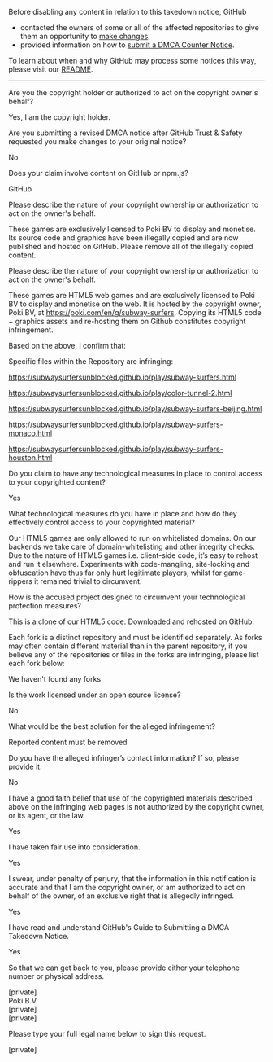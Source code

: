 Before disabling any content in relation to this takedown notice, GitHub
- contacted the owners of some or all of the affected repositories to give them an opportunity to [make changes](https://docs.github.com/en/github/site-policy/dmca-takedown-policy#a-how-does-this-actually-work).
- provided information on how to [submit a DMCA Counter Notice](https://docs.github.com/en/articles/guide-to-submitting-a-dmca-counter-notice).

To learn about when and why GitHub may process some notices this way, please visit our [README](https://github.com/github/dmca/blob/master/README.md#anatomy-of-a-takedown-notice).

---

Are you the copyright holder or authorized to act on the copyright owner's behalf?

Yes, I am the copyright holder.


Are you submitting a revised DMCA notice after GitHub Trust & Safety requested you make changes to your original notice?

No


Does your claim involve content on GitHub or npm.js?

GitHub

Please describe the nature of your copyright ownership or authorization to act on the owner's behalf.

These games are exclusively licensed to Poki BV to display and monetise. Its source code and graphics have been illegally copied and are now published and hosted on GitHub. Please remove all of the illegally copied content.


Please describe the nature of your copyright ownership or authorization to act on the owner's behalf.

These games are HTML5 web games and are exclusively licensed to Poki BV to display and monetise on the web. It is hosted by the copyright owner, Poki BV, at https://poki.com/en/g/subway-surfers. Copying its HTML5 code + graphics assets and re-hosting them on Github constitutes copyright infringement.



Based on the above, I confirm that:

Specific files within the Repository are infringing: 

https://subwaysurfersunblocked.github.io/play/subway-surfers.html

https://subwaysurfersunblocked.github.io/play/color-tunnel-2.html

https://subwaysurfersunblocked.github.io/play/subway-surfers-beijing.html

https://subwaysurfersunblocked.github.io/play/subway-surfers-monaco.html

https://subwaysurfersunblocked.github.io/play/subway-surfers-houston.html

Do you claim to have any technological measures in place to control access to your copyrighted content? 

Yes


What technological measures do you have in place and how do they effectively control access to your copyrighted material?

Our HTML5 games are only allowed to run on whitelisted domains. On our backends we take care of domain-whitelisting and other integrity checks. Due to the nature of HTML5 games i.e. client-side code, it’s easy to rehost and run it elsewhere. Experiments with code-mangling, site-locking and obfuscation have thus far only hurt legitimate players, whilst for game-rippers it remained trivial to circumvent.


How is the accused project designed to circumvent your technological protection measures?

This is a clone of our HTML5 code. Downloaded and rehosted on GitHub.


Each fork is a distinct repository and must be identified separately. As forks may often contain different material than in the parent repository, if you believe any of the repositories or files in the forks are infringing, please list each fork below:

We haven't found any forks


Is the work licensed under an open source license?

No


What would be the best solution for the alleged infringement?

Reported content must be removed


Do you have the alleged infringer’s contact information? If so, please provide it.

No


I have a good faith belief that use of the copyrighted materials described above on the infringing web pages is not authorized by the copyright owner, or its agent, or the law.

Yes


I have taken fair use into consideration.

Yes


I swear, under penalty of perjury, that the information in this notification is accurate and that I am the copyright owner, or am authorized to act on behalf of the owner, of an exclusive right that is allegedly infringed.

Yes


I have read and understand GitHub's Guide to Submitting a DMCA Takedown Notice.

Yes


So that we can get back to you, please provide either your telephone number or physical address.

[private]  
Poki B.V.  
[private]  
[private]  

Please type your full legal name below to sign this request.

[private]  
